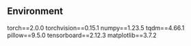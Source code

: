 ## Environment 
torch==2.0.0
torchvision==0.15.1
numpy==1.23.5
tqdm==4.66.1
pillow==9.5.0
tensorboard==2.12.3
matplotlib==3.7.2
